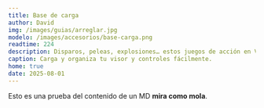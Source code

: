 ```yaml
---
title: Base de carga
author: David
img: /images/guias/arreglar.jpg
modelo: /images/accesorios/base-carga.png
readtime: 224
description: Disparos, peleas, explosiones… estos juegos de acción en VR no te dejarán descansar.
caption: Carga y organiza tu visor y controles fácilmente.
home: true
date: 2025-08-01
---
```

Esto es una prueba del contenido de un MD **mira como mola**.